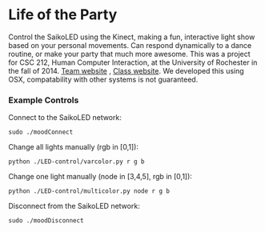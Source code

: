 Life of the Party
=================

Control the SaikoLED using the Kinect, making a fun, interactive light show
based on your personal movements. Can respond dynamically to a dance routine,
or make your party that much more awesome. This was a project for CSC 212,
Human Computer Interaction, at the University of Rochester in the fall of 2014.
[Team website](https://sites.google.com/a/u.rochester.edu/life-of-the-party/) ,
[Class website](http://www.cs.rochester.edu/courses/212/fall2014/index.php). We
developed this using OSX, compatability with other systems is not guaranteed.

### Example Controls

Connect to the SaikoLED network:

    sudo ./moodConnect

Change all lights manually (rgb in [0,1]):

    python ./LED-control/varcolor.py r g b

Change one light manually (node in [3,4,5], rgb in [0,1]):

    python ./LED-control/multicolor.py node r g b

Disconnect from the SaikoLED network:

    sudo ./moodDisconnect

